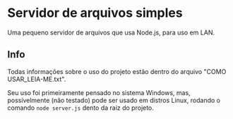 # Servidor de arquivos simples
Uma pequeno servidor de arquivos que usa Node.js, para uso em LAN.

## Info
Todas informações sobre o uso do projeto estão dentro do arquivo "COMO USAR_LEIA-ME.txt".

Seu uso foi primeiramente pensado no sistema Windows, mas, possívelmente (não testado) pode ser usado em distros Linux, rodando o comando `node server.js` dento da raiz do projeto.
